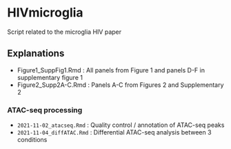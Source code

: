 # HIVmicroglia
Script related to the microglia HIV paper


## Explanations
- Figure1_SuppFig1.Rmd : All panels from Figure 1 and panels D-F in supplementary figure 1
- Figure2_Supp2A-C.Rmd : Panels A-C from Figures 2 and Supplementary 2 

### ATAC-seq processing

- `2021-11-02_atacseq.Rmd` : Quality control / annotation of ATAC-seq peaks
- `2021-11-04_diffATAC.Rmd` : Differential ATAC-seq analysis between 3 conditions
